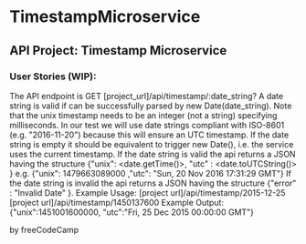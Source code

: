 ﻿# TimestampMicroservice


## API Project: Timestamp Microservice
### User Stories (WIP):
The API endpoint is GET [project_url]/api/timestamp/:date_string?
A date string is valid if can be successfully parsed by new Date(date_string).
Note that the unix timestamp needs to be an integer (not a string) specifying milliseconds.
In our test we will use date strings compliant with ISO-8601 (e.g. "2016-11-20") because this will ensure an UTC timestamp.
If the date string is empty it should be equivalent to trigger new Date(), i.e. the service uses the current timestamp.
If the date string is valid the api returns a JSON having the structure
{"unix": <date.getTime()>, "utc" : <date.toUTCString()> }
e.g. {"unix": 1479663089000 ,"utc": "Sun, 20 Nov 2016 17:31:29 GMT"}
If the date string is invalid the api returns a JSON having the structure 
{"error" : "Invalid Date" }.
Example Usage:
[project url]/api/timestamp/2015-12-25
[project url]/api/timestamp/1450137600
Example Output:
{"unix":1451001600000, "utc":"Fri, 25 Dec 2015 00:00:00 GMT"}

by freeCodeCamp

